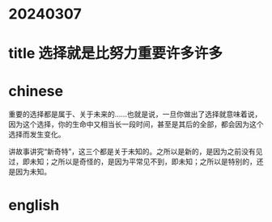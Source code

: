 
# 20240307

# title 选择就是比努力重要许多许多

# chinese 

重要的选择都是属于、关于未来的……也就是说，一旦你做出了选择就意味着说，因为这个选择，你的生命中又相当长一段时间，甚至是其后的全部，都会因为这个选择而发生变化。

讲故事讲究“新奇特”，这三个都是关于未知的。之所以是新的，是因为之前没有见过，即未知；之所以是奇怪的，是因为平常见不到，即未知；之所以是特别的，还是因为未知。


# english

